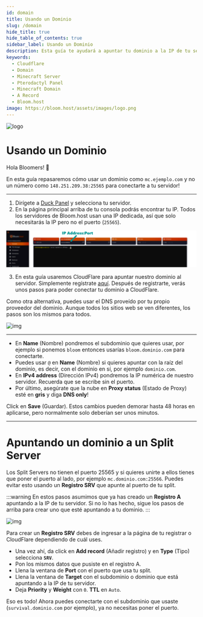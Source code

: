 ```yaml
---
id: domain
title: Usando un Dominio
slug: /domain
hide_title: true
hide_table_of_contents: true
sidebar_label: Usando un Dominio
description: Esta guía te ayudará a apuntar tu dominio a la IP de tu servidor de Minecraft.
keywords:
  - Cloudflare
  - Domain
  - Minecraft Server
  - Pterodactyl Panel
  - Minecraft Domain
  - A Record
  - Bloom.host
image: https://bloom.host/assets/images/logo.png
---
```


<div class="text--center">
<img src="https://bloom.host/logo-white.svg" alt="logo" height="50%" width="50%"/>
<h1>Usando un Dominio</h1>
</div>

Hola Bloomers! 👋 

En esta guía repasaremos cómo usar un dominio como `mc.ejemplo.com` y no un número como `148.251.209.38:25565` para conectarte a tu servidor!

---

1. Dirígete a [Duck Panel](https://mc.bloom.host) y selecciona tu servidor.
2. En la página principal arriba de tu consola podrás encontrar tu IP. Todos los servidores de Bloom.host usan una IP
dedicada, así que solo necesitarás la IP pero no el puerto (`25565`). 

![Bloom.host Pointing A Domain](../../../../../static/imgs/running_a_server/domain/1.png)

3. En esta guía usaremos CloudFlare para apuntar nuestro dominio al servidor. Simplemente regístrate [aquí](https://dash.cloudflare.com/sign-up).
Después de registrarte, verás unos pasos para poder conectar tu dominio a CloudFlare.

Como otra alternativa, puedes usar el DNS proveído por tu propio proveedor del dominio. Aunque todos los sitios web se ven
diferentes, los pasos son los mismos para todos. 

<div class="text--center"><img src={require('../../../../../static/imgs/running_a_server/domain/2.png').default} alt="img"/></div>

---

- En **Name** (Nombre) pondremos el subdominio que quieres usar, por ejemplo si ponemos `bloom` entonces usarías `bloom.dominio.com` para conectarte.
- Puedes usar `@` en **Name** (Nombre) si quieres apuntar con la raíz del dominio, es decir, con el dominio en sí, por ejemplo `dominio.com`.
- En **IPv4 address** (Dirección IPv4) pondremos la IP numérica de nuestro servidor. Recuerda que se escribe sin el puerto.
- Por último, asegúrate que la nube en **Proxy status** (Estado de Proxy) esté en **gris** y diga **DNS only**!

Click en **Save** (Guardar). Estos cambios pueden demorar hasta 48 horas en aplicarse, pero normalmente solo deberían ser unos minutos.

---

# Apuntando un dominio a un Split Server

Los Split Servers no tienen el puerto 25565 y si quieres unirte a ellos tienes que poner el puerto al lado, por ejemplo
`mc.dominio.com:25566`. Puedes evitar esto usando un **Registro SRV** que apunte al puerto de tu split.

:::warning
En estos pasos asumimos que ya has creado un **Registro A** apuntando a la IP de tu servidor. Si no lo has hecho,
sigue los pasos de arriba para crear uno que esté apuntando a tu dominio.
:::

<div class="text--center"><img src={require('../../../../../static/imgs/running_a_server/domain/3.png').default} alt="img"/></div>

Para crear un **Registro SRV** debes de ingresar a la página de tu registrar o CloudFlare dependiendo de cuál uses. 
- Una vez ahí, da click en **Add record** (Añadir registro) y en **Type** (Tipo) selecciona **`SRV`**.
- Pon los mismos datos que pusiste en el registro A. 
- Llena la ventana de **Port** con el puerto que usa tu split.
- Llena la ventana de **Target** con el subdominio o dominio que está apuntando a la IP de tu servidor.
- Deja **Priority** y **Weight** con `0`. **TTL** en `Auto`.

Eso es todo! Ahora puedes conectarte con el subdominio que usaste (`survival.dominio.com` por ejemplo), ya no necesitas poner el puerto.
